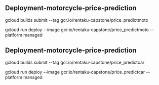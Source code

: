 ## Deployment-motorcycle-price-prediction

gcloud builds submit --tag gcr.io/rentaku-capstone/price_predictmoto

gcloud run deploy --image gcr.io/rentaku-capstone/price_predictmoto --platform managed


## Deployment-motorcycle-price-prediction

gcloud builds submit --tag gcr.io/rentaku-capstone/price_predictcar

gcloud run deploy --image gcr.io/rentaku-capstone/price_predictcar --platform managed
